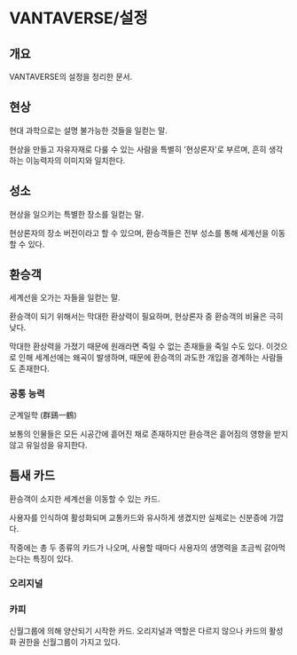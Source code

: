 # VANTAVERSE/설정
## 개요
VANTAVERSE의 설정을 정리한 문서.

## 현상
현대 과학으로는 설명 불가능한 것들을 일컫는 말.

현상을 만들고 자유자재로 다룰 수 있는 사람을 특별히 '현상론자'로 부르며, 흔히 생각하는 이능력자의 이미지와 일치한다.

## 성소
현상을 일으키는 특별한 장소를 일컫는 말.

현상론자의 장소 버전이라고 할 수 있으며, 환승객들은 전부 성소를 통해 세계선을 이동할 수 있다.

## 환승객
세계선을 오가는 자들을 일컫는 말.

환승객이 되기 위해서는 막대한 환상력이 필요하며, 현상론자 중 환승객의 비율은 극히 낮다.

막대한 환상력을 가졌기 때문에 원래라면 죽일 수 없는 존재들을 죽일 수도 있다. 이것으로 인해 세계선에는 왜곡이 발생하며, 때문에 환승객의 과도한 개입을 경계하는 사람들도 존재한다.
### 공통 능력
군계일학 (群鷄一鶴)

보통의 인물들은 모든 시공간에 흩어진 채로 존재하지만 환승객은 흩어짐의 영향을 받지 않고 유일성을 유지한다.

## 틈새 카드
환승객이 소지한 세계선을 이동할 수 있는 카드.

사용자를 인식하여 활성화되며 교통카드와 유사하게 생겼지만 실제로는 신분증에 가깝다.

작중에는 총 두 종류의 카드가 나오며, 사용할 때마다 사용자의 생명력을 조금씩 갉아먹는다는 특징이 있다.
### 오리지널
### 카피
신월그룹에 의해 양산되기 시작한 카드. 오리지널과 역할은 다르지 않으나 카드의 활성화 권한을 신월그룹이 가지고 있다.
